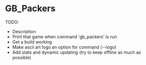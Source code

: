 # GB_Packers

TODO:
* Description
* Print that game when command 'gb_packers' is run
* Get a build working
* Make ascii art logo an option for command (--logo)
* Add stats and dynamic updating (try to keep offline as much as possible)